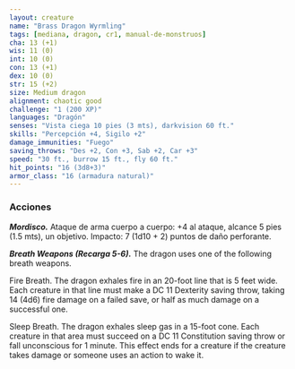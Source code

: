 ```yaml
---
layout: creature
name: "Brass Dragon Wyrmling"
tags: [mediana, dragon, cr1, manual-de-monstruos]
cha: 13 (+1)
wis: 11 (0)
int: 10 (0)
con: 13 (+1)
dex: 10 (0)
str: 15 (+2)
size: Medium dragon
alignment: chaotic good
challenge: "1 (200 XP)"
languages: "Dragón"
senses: "Vista ciega 10 pies (3 mts), darkvision 60 ft."
skills: "Percepción +4, Sigilo +2"
damage_immunities: "Fuego"
saving_throws: "Des +2, Con +3, Sab +2, Car +3"
speed: "30 ft., burrow 15 ft., fly 60 ft."
hit_points: "16 (3d8+3)"
armor_class: "16 (armadura natural)"
---
```


### Acciones

***Mordisco.*** Ataque de arma cuerpo a cuerpo: +4 al ataque, alcance 5 pies (1.5 mts), un objetivo. Impacto: 7 (1d10 + 2) puntos de daño perforante.

***Breath Weapons (Recarga 5-6).*** The dragon uses one of the following breath weapons.

Fire Breath. The dragon exhales fire in an 20-foot line that is 5 feet wide. Each creature in that line must make a DC 11 Dexterity saving throw, taking 14 (4d6) fire damage on a failed save, or half as much damage on a successful one.

Sleep Breath. The dragon exhales sleep gas in a 15-foot cone. Each creature in that area must succeed on a DC 11 Constitution saving throw or fall unconscious for 1 minute. This effect ends for a creature if the creature takes damage or someone uses an action to wake it.